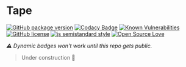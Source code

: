 # Tape

[![GitHub package version](https://badgen.net/github/release/ExtensionEngine/tape)](https://github.com/ExtensionEngine/tape/releases)
[![Codacy Badge](https://api.codacy.com/project/badge/Grade/3c75affdaac24d9981da417ba8a674c1?branch=develop)](https://www.codacy.com?utm_source=github.com&amp;utm_medium=referral&amp;utm_content=ExtensionEngine/tape&amp;utm_campaign=Badge_Grade)
[![Known Vulnerabilities](https://snyk.io/test/github/ExtensionEngine/tape/develop/badge.svg)](https://snyk.io/test/github/ExtensionEngine/tape)
[![GitHub license](https://badgen.net/github/license/ExtensionEngine/tape)](https://github.com/ExtensionEngine/tape/blob/develop/LICENSE)
[![js semistandard style](https://badgen.net/badge/code%20style/semistandard/pink)](https://github.com/Flet/semistandard)
[![Open Source Love](https://badges.frapsoft.com/os/v2/open-source.svg?v=102)](https://github.com/ellerbrock/open-source-badge/)

_:warning: Dynamic badges won't work until this repo gets public._

>Under construction :construction:
